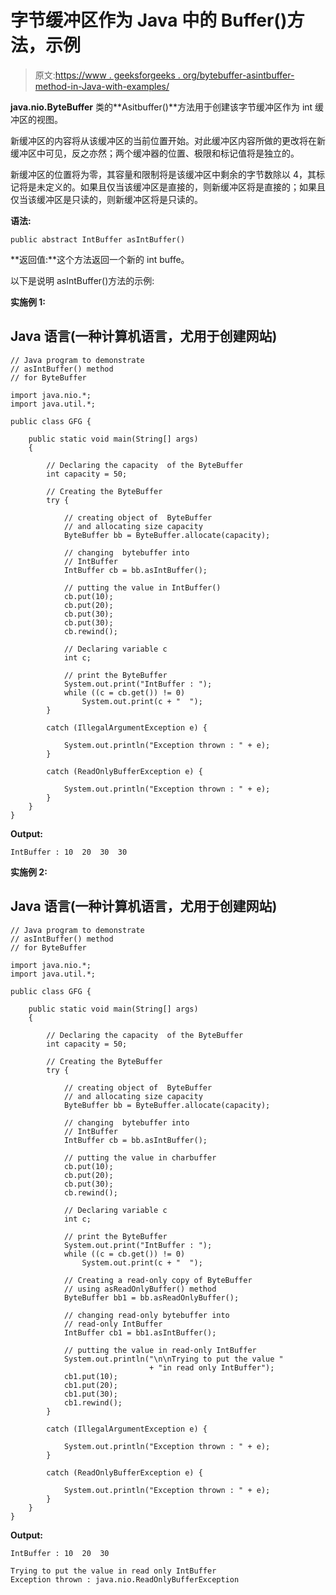 # 字节缓冲区作为 Java 中的 Buffer()方法，示例

> 原文:[https://www . geeksforgeeks . org/bytebuffer-asintbuffer-method-in-Java-with-examples/](https://www.geeksforgeeks.org/bytebuffer-asintbuffer-method-in-java-with-examples/)

**java.nio.ByteBuffer** 类的**Asitbuffer()**方法用于创建该字节缓冲区作为 int 缓冲区的视图。

新缓冲区的内容将从该缓冲区的当前位置开始。对此缓冲区内容所做的更改将在新缓冲区中可见，反之亦然；两个缓冲器的位置、极限和标记值将是独立的。

新缓冲区的位置将为零，其容量和限制将是该缓冲区中剩余的字节数除以 4，其标记将是未定义的。如果且仅当该缓冲区是直接的，则新缓冲区将是直接的；如果且仅当该缓冲区是只读的，则新缓冲区将是只读的。

**语法:**

```
public abstract IntBuffer asIntBuffer()
```

**返回值:**这个方法返回一个新的 int buffe。

以下是说明 asIntBuffer()方法的示例:

**实施例 1:**

## Java 语言(一种计算机语言，尤用于创建网站)

```
// Java program to demonstrate
// asIntBuffer() method
// for ByteBuffer

import java.nio.*;
import java.util.*;

public class GFG {

    public static void main(String[] args)
    {

        // Declaring the capacity  of the ByteBuffer
        int capacity = 50;

        // Creating the ByteBuffer
        try {

            // creating object of  ByteBuffer
            // and allocating size capacity
            ByteBuffer bb = ByteBuffer.allocate(capacity);

            // changing  bytebuffer into
            // IntBuffer
            IntBuffer cb = bb.asIntBuffer();

            // putting the value in IntBuffer()
            cb.put(10);
            cb.put(20);
            cb.put(30);
            cb.put(30);
            cb.rewind();

            // Declaring variable c
            int c;

            // print the ByteBuffer
            System.out.print("IntBuffer : ");
            while ((c = cb.get()) != 0)
                System.out.print(c + "  ");
        }

        catch (IllegalArgumentException e) {

            System.out.println("Exception thrown : " + e);
        }

        catch (ReadOnlyBufferException e) {

            System.out.println("Exception thrown : " + e);
        }
    }
}
```

**Output:** 

```
IntBuffer : 10  20  30  30
```

**实施例 2:**

## Java 语言(一种计算机语言，尤用于创建网站)

```
// Java program to demonstrate
// asIntBuffer() method
// for ByteBuffer

import java.nio.*;
import java.util.*;

public class GFG {

    public static void main(String[] args)
    {

        // Declaring the capacity  of the ByteBuffer
        int capacity = 50;

        // Creating the ByteBuffer
        try {

            // creating object of  ByteBuffer
            // and allocating size capacity
            ByteBuffer bb = ByteBuffer.allocate(capacity);

            // changing  bytebuffer into
            // IntBuffer
            IntBuffer cb = bb.asIntBuffer();

            // putting the value in charbuffer
            cb.put(10);
            cb.put(20);
            cb.put(30);
            cb.rewind();

            // Declaring variable c
            int c;

            // print the ByteBuffer
            System.out.print("IntBuffer : ");
            while ((c = cb.get()) != 0)
                System.out.print(c + "  ");

            // Creating a read-only copy of ByteBuffer
            // using asReadOnlyBuffer() method
            ByteBuffer bb1 = bb.asReadOnlyBuffer();

            // changing read-only bytebuffer into
            // read-only IntBuffer
            IntBuffer cb1 = bb1.asIntBuffer();

            // putting the value in read-only IntBuffer
            System.out.println("\n\nTrying to put the value "
                               + "in read only IntBuffer");
            cb1.put(10);
            cb1.put(20);
            cb1.put(30);
            cb1.rewind();
        }

        catch (IllegalArgumentException e) {

            System.out.println("Exception thrown : " + e);
        }

        catch (ReadOnlyBufferException e) {

            System.out.println("Exception thrown : " + e);
        }
    }
}
```

**Output:** 

```
IntBuffer : 10  20  30  

Trying to put the value in read only IntBuffer
Exception thrown : java.nio.ReadOnlyBufferException
```